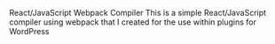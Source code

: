 React/JavaScript Webpack Compiler
This is a simple React/JavaScript compiler using webpack that I created for the use within plugins for WordPress

